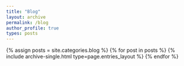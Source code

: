 ```yaml
---
title: "Blog"
layout: archive
permalink: /blog
author_profile: true
types: posts
---
```


{% assign posts = site.categories.blog %}
{% for post in posts %} {% include archive-single.html type=page.entries_layout %} {% endfor %}
